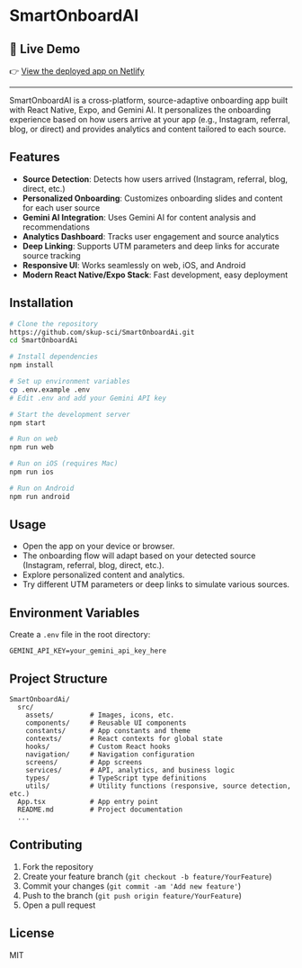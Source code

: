# SmartOnboardAI

## 🚀 Live Demo

👉 [View the deployed app on Netlify](https://papaya-panda-cdaccf.netlify.app/)

---

SmartOnboardAI is a cross-platform, source-adaptive onboarding app built with React Native, Expo, and Gemini AI. It personalizes the onboarding experience based on how users arrive at your app (e.g., Instagram, referral, blog, or direct) and provides analytics and content tailored to each source.

## Features

- **Source Detection**: Detects how users arrived (Instagram, referral, blog, direct, etc.)
- **Personalized Onboarding**: Customizes onboarding slides and content for each user source
- **Gemini AI Integration**: Uses Gemini AI for content analysis and recommendations
- **Analytics Dashboard**: Tracks user engagement and source analytics
- **Deep Linking**: Supports UTM parameters and deep links for accurate source tracking
- **Responsive UI**: Works seamlessly on web, iOS, and Android
- **Modern React Native/Expo Stack**: Fast development, easy deployment

## Installation

```bash
# Clone the repository
https://github.com/skup-sci/SmartOnboardAi.git
cd SmartOnboardAi

# Install dependencies
npm install

# Set up environment variables
cp .env.example .env
# Edit .env and add your Gemini API key

# Start the development server
npm start

# Run on web
npm run web

# Run on iOS (requires Mac)
npm run ios

# Run on Android
npm run android
```

## Usage

- Open the app on your device or browser.
- The onboarding flow will adapt based on your detected source (Instagram, referral, blog, direct, etc.).
- Explore personalized content and analytics.
- Try different UTM parameters or deep links to simulate various sources.

## Environment Variables

Create a `.env` file in the root directory:

```
GEMINI_API_KEY=your_gemini_api_key_here
```

## Project Structure

```
SmartOnboardAi/
  src/
    assets/         # Images, icons, etc.
    components/     # Reusable UI components
    constants/      # App constants and theme
    contexts/       # React contexts for global state
    hooks/          # Custom React hooks
    navigation/     # Navigation configuration
    screens/        # App screens
    services/       # API, analytics, and business logic
    types/          # TypeScript type definitions
    utils/          # Utility functions (responsive, source detection, etc.)
  App.tsx           # App entry point
  README.md         # Project documentation
  ...
```

## Contributing

1. Fork the repository
2. Create your feature branch (`git checkout -b feature/YourFeature`)
3. Commit your changes (`git commit -am 'Add new feature'`)
4. Push to the branch (`git push origin feature/YourFeature`)
5. Open a pull request

## License

MIT
